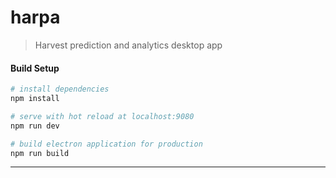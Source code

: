 # harpa

> Harvest prediction and analytics desktop app

#### Build Setup

``` bash
# install dependencies
npm install

# serve with hot reload at localhost:9080
npm run dev

# build electron application for production
npm run build


```

---

